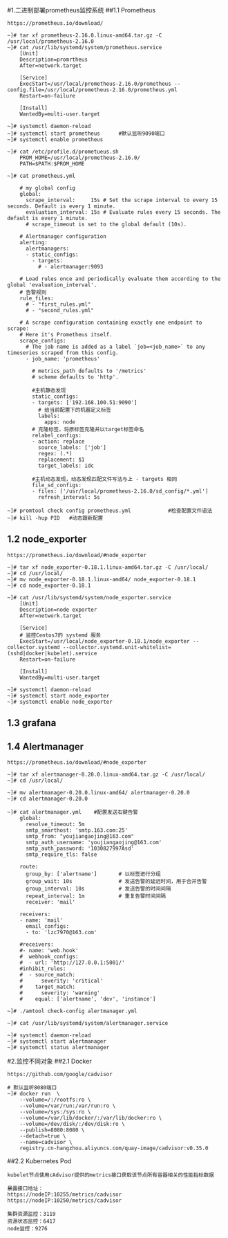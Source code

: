 #1.二进制部署prometheus监控系统
##1.1 Prometheus

	https://prometheus.io/download/

	~]# tar xf prometheus-2.16.0.linux-amd64.tar.gz -C /usr/local/prometheus-2.16.0
	~]# cat /usr/lib/systemd/system/prometheus.service
		[Unit]
		Description=promrtheus
		After=network.target 
		
		[Service]
		ExecStart=/usr/local/prometheus-2.16.0/prometheus --config.file=/usr/local/prometheus-2.16.0/prometheus.yml
		Restart=on-failure
		
		[Install]
		WantedBy=multi-user.target

	~]# systemctl daemon-reload
	~]# systemctl start prometheus		#默认监听9090端口
	~]# systemctl enable prometheus

	~]# cat /etc/profile.d/prometueus.sh 
		PROM_HOME=/usr/local/prometheus-2.16.0/
		PATH=$PATH:$PROM_HOME

	~]# cat prometheus.yml

		# my global config
		global:
		  scrape_interval:     15s # Set the scrape interval to every 15 seconds. Default is every 1 minute.
		  evaluation_interval: 15s # Evaluate rules every 15 seconds. The default is every 1 minute.
		  # scrape_timeout is set to the global default (10s).
		
		# Alertmanager configuration
		alerting:
		  alertmanagers:
		  - static_configs:
		    - targets:
		      # - alertmanager:9093
		
		# Load rules once and periodically evaluate them according to the global 'evaluation_interval'.
		# 告警规则
		rule_files:
		  # - "first_rules.yml"
		  # - "second_rules.yml"
		
		# A scrape configuration containing exactly one endpoint to scrape:
		# Here it's Prometheus itself.
		scrape_configs:
		  # The job name is added as a label `job=<job_name>` to any timeseries scraped from this config.
		  - job_name: 'prometheus'
		
		    # metrics_path defaults to '/metrics'
		    # scheme defaults to 'http'.
		
			#主机静态发现
		    static_configs:
		    - targets: ['192.168.100.51:9090']
			  # 给当前配置下的机器定义标签    
			  labels:
	        	apps: node
			# 克隆标签，将原标签克隆并以target标签命名
			relabel_configs:	
			- action: replace
			  source_labels: ['job']
			  regex: (.*)
			  replacement: $1
			  target_labels: idc

			#主机动态发现，动态发现匹配文件写法与上 - targets 相同
			file_sd_configs:
			- files: ['/usr/local/prometheus-2.16.0/sd_config/*.yml']
			  refresh_interval: 5s

	~]# promtool check config prometheus.yml			#检查配置文件语法
	~]# kill -hup PID 	#动态跟新配置

## 1.2 node_exporter

	https://prometheus.io/download/#node_exporter

	~]# tar xf node_exporter-0.18.1.linux-amd64.tar.gz -C /usr/local/
	~]# cd /usr/local/
	~]# mv node_exporter-0.18.1.linux-amd64/ node_exporter-0.18.1
	~]# cd node_exporter-0.18.1

	~]# cat /usr/lib/systemd/system/node_exporter.service 
		[Unit]
		Description=node exporter
		After=network.target 
		
		[Service]
		# 监控Centos7的 systemd 服务
		ExecStart=/usr/local/node_exporter-0.18.1/node_exporter --collector.systemd --collector.systemd.unit-whitelist=(sshd|docker|kubelet).service
		Restart=on-failure
		
		[Install]
		WantedBy=multi-user.target

	~]# systemctl daemon-reload
	~]# systemctl start node_exporter
	~]# systemctl enable node_exporter	

## 1.3 grafana

## 1.4 Alertmanager
	
	https://prometheus.io/download/#node_exporter

	~]# tar xf alertmanager-0.20.0.linux-amd64.tar.gz -C /usr/local/
	~]# cd /usr/local/
 
	~]# mv alertmanager-0.20.0.linux-amd64/ alertmanager-0.20.0
	~]# cd alertmanager-0.20.0

	~]# cat alertmanager.yml 	#配置发送右键告警
		global:
		  resolve_timeout: 5m
		  smtp_smarthost: 'smtp.163.com:25'
		  smtp_from: "youjiangaojing@163.com"
		  smtp_auth_username: 'youjiangaojing@163.com'
		  smtp_auth_password: '1030827997Asd'
		  smtp_require_tls: false
		
		route:
		  group_by: ['alertname']		# 以标签进行分组
		  group_wait: 10s				# 发送告警的延迟时间，用于合并告警
		  group_interval: 10s			# 发送告警的时间间隔
		  repeat_interval: 1m			# 重复告警时间间隔
		  receiver: 'mail'
		
		receivers:
		- name: 'mail'
		  email_configs:
		  - to: 'lzc7970@163.com'
		
		#receivers:
		#- name: 'web.hook'
		#  webhook_configs:
		#  - url: 'http://127.0.0.1:5001/'
		#inhibit_rules:
		#  - source_match:
		#      severity: 'critical'
		#    target_match:
		#      severity: 'warning'
		#    equal: ['alertname', 'dev', 'instance']

	~]# ./amtool check-config alertmanager.yml 

	~]# cat /usr/lib/systemd/system/alertmanager.service 
 
	~]# systemctl daemon-reload
	~]# systemctl start alertmanager
	~]# systemctl status alertmanager


#2.监控不同对象
##2.1 Docker

	https://github.com/google/cadvisor

	# 默认监听8080端口
	~]# docker run  \	
	    --volume=/:/rootfs:ro \
	    --volume=/var/run:/var/run:ro \
	    --volume=/sys:/sys:ro \
	    --volume=/var/lib/docker/:/var/lib/docker:ro \
	    --volume=/dev/disk/:/dev/disk:ro \
		--publish=8080:8080 \
	    --detach=true \
	    --name=cadvisor \
	    registry.cn-hangzhou.aliyuncs.com/quay-image/cadvisor:v0.35.0

##2.2 Kubernetes Pod

	kubelet节点使用cAdvisor提供的metrics接口获取该节点所有容器相关的性能指标数据

	暴露接口地址：
	https://nodeIP:10255/metrics/cadvisor
	https://nodeIP:10250/metrics/cadvisor

	集群资源监控：3119
	资源状态监控：6417
	node监控：9276
 
		